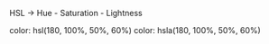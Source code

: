 HSL → Hue - Saturation - Lightness

color: hsl(180, 100%, 50%, 60%)
color: hsla(180, 100%, 50%, 60%)